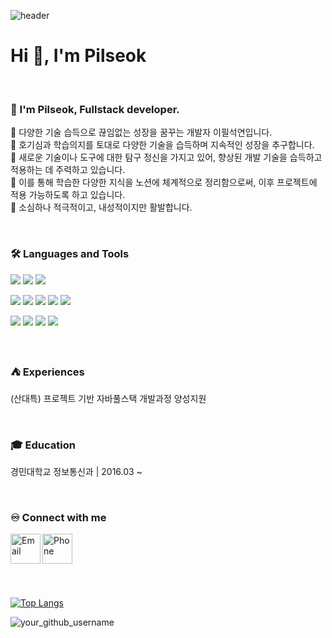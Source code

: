 ![header](https://capsule-render.vercel.app/api?type=waving&color=0:8A2BE2,100:9370DB&height=250&section=header&text=Welcome!😊&desc=Explore%20My%20GitHub&fontSize=60&animation=fadeIn&fontColor=ffffff&textAlignY=30&descAlignY=60)





<h1>Hi 👋, I'm Pilseok</h1>
<br>

### 🙋 I'm Pilseok, Fullstack developer. 
🔅 다양한 기술 습득으로 끊임없는 성장을 꿈꾸는 개발자 이필석연입니다. <br>
🔅 호기심과 학습의지를 토대로 다양한 기술을 습득하며 지속적인 성장을 추구합니다.  <br>
🔅 새로운 기술이나 도구에 대한 탐구 정신을 가지고 있어, 향상된 개발 기술을 습득하고 적용하는 데 주력하고 있습니다. <br>
🔅 이를 통해 학습한 다양한 지식을 노션에 체계적으로 정리함으로써, 이후 프로젝트에 적용 가능하도록 하고 있습니다. <br>
🔅 소심하나 적극적이고, 내성적이지만 활발합니다. 

<br>

### 🛠 Languages and Tools
<p>
  <img src="https://img.shields.io/badge/Spring-6DB33F?style=flat-square&logo=spring&logoColor=fff"/>
  <img src="https://img.shields.io/badge/JAVA-8F0000?style=flat-square&logo=Java&logoColor=4479A1"/>
  <img src="https://img.shields.io/badge/Oracle-F80000?style=flat-square&logo=Oracle&logoColor=4479A1"/> 
</p>
<p>
  <img src="https://img.shields.io/badge/HTML5-E34F26?style=flat-square&logo=html5&logoColor=fff"/>
  <img src="https://img.shields.io/badge/CSS3-1572B6?style=flat-square&logo=css3&logoColor=fff"/> 
  <img src="https://img.shields.io/badge/JavaScript-F7DF1E?style=flat-square&logo=JavaScript&logoColor=fff"/> 
  <img src="https://img.shields.io/badge/jQuery-0769AD?style=flat-square&logo=jQuery&logoColor=fff"/> 
  <img src="https://img.shields.io/badge/React-61DAFB?style=flat-square&logo=React&logoColor=fff"/>
</p>
<p>
  <img src="https://img.shields.io/badge/GitHub-gray?style=flat-square&logo=GitHub&logoColor=black"/> 
  <img src="https://img.shields.io/badge/Git-blue?style=flat-square&logo=Git&logoColor=F05032"/> 
  <img src="https://img.shields.io/badge/Visual Studio Code-007ACC?style=flat-square&logo=visualstudiocode&logoColor=#007ACC"/> 
  <img src="https://img.shields.io/badge/Eclipse IDE-2C2255?style=flat-square&logo=eclipseide&logoColor=#fff"/> 
</p>

<br>

### ⛺ Experiences
<p>(산대특) 프로젝트 기반 자바풀스택 개발과정 양성지원</p>

<br>

### 🎓 Education
<p>경민대학교 정보통신과  |  2016.03 ~ </p>


    
<br>

### ♾️ Connect with me

[<img align="left" alt="Email" width="48px" src="https://img.icons8.com/color/48/000000/gmail.png" />](mailto:your_email@example.com)
[<img align="left" alt="Phone" width="48px" src="https://img.icons8.com/color/48/000000/phone.png" />](tel:+821012345678)


<br><br><br><br><br><br>
[![Top Langs](https://github-readme-stats.vercel.app/api/top-langs/?username=pilseok97&layout=donut)](https://github.com/your_github_username/github-readme-stats)

<img align="center" src="https://github-readme-stats.vercel.app/api?username=pilseok97&show_icons=true&locale=en" alt="your_github_username" />

